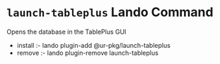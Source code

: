 # `launch-tableplus` Lando Command

Opens the database in the TablePlus GUI

- install :- lando plugin-add @ur-pkg/launch-tableplus
- remove :- lando plugin-remove launch-tableplus